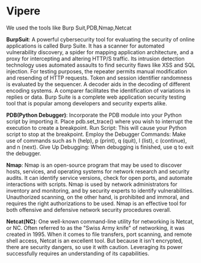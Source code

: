 # Vipere

We used the tools like Burp Suit,PDB,Nmap,Netcat

**BurpSuit**:
A powerful cybersecurity tool for evaluating the security of online applications is called Burp Suite. It has a scanner for automated vulnerability discovery, a spider for mapping application architecture, and a proxy for intercepting and altering HTTP/S traffic. Its intrusion detection technology uses automated assaults to find security flaws like XSS and SQL injection. For testing purposes, the repeater permits manual modification and resending of HTTP requests. Token and session identifier randomness is evaluated by the sequencer. A decoder aids in the decoding of different encoding systems. A comparer facilitates the identification of variations in replies or data. Burp Suite is a complete web application security testing tool that is popular among developers and security experts alike.

**PDB(Python Debugger)**:
Incorporate the PDB module into your Python script by importing it.
Place pdb.set_trace() where you wish to interrupt the execution to create a breakpoint.
Run Script: This will cause your Python script to stop at the breakpoint.
Employ the Debugger Commands: Make use of commands such as h (help), p (print), q (quit), l (list), c (continue), and n (next).
Give Up Debugging: When debugging is finished, use q to exit the debugger.

**Nmap**:
Nmap is an open-source program that may be used to discover hosts, services, and operating systems for network research and security audits.
It can identify service versions, check for open ports, and automate interactions with scripts.
Nmap is used by network administrators for inventory and monitoring, and by security experts to identify vulnerabilities.
Unauthorized scanning, on the other hand, is prohibited and immoral, and requires the right authorizations to be used.
Nmap is an effective tool for both offensive and defensive network security procedures overall.

**Netcat(NC)**:
One well-known command-line utility for networking is Netcat, or NC.
Often referred to as the "Swiss Army knife" of networking, it was created in 1995.
When it comes to file transfers, port scanning, and remote shell access, Netcat is an excellent tool.
But because it isn't encrypted, there are security dangers, so use it with caution.
Leveraging its power successfully requires an understanding of its capabilities.
